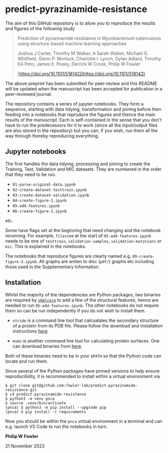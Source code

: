 # predict-pyrazinamide-resistance

The aim of this GitHub repository is to allow you to reproduce the results and figures of the following study

> Prediction of pyrazinamide resistance in Mycobacterium tuberculosis using structure-based machine learning approaches
>
> Joshua J Carter, Timothy M Walker, A Sarah Walker, Michael G. Whitfield, Glenn P. Morlock, Charlotte I. Lynch, Dylan Adlard, Timothy EA Peto, James E. Posey,  Derrick W Crook,  Philip W Fowler
>
> [https://doi.org/10.1101/518142](https://doi.org/10.1101/518142)

The above preprint has been submitted for peer-review and this README will be updated when the manuscript has been accepted for publication in a peer-reviewed journal.

The repository contains a series of jupyter notebooks. They form a sequence, starting with data tidying, transformation and joining before then feeding into a notebooks that reproduce the figures and thence the main results of the manuscript. Each is self-contained in the sense that you don't have to run the predecessors for it to work (since all the input/output files are also stored in the repository) but you can, if you wish, run them all the way through thereby reproducing everything.

## Jupyter notebooks

The first handles the data tidying, processing and joining to create the Training, Test, Validation and MIC datasets. They are numbered in the order that they need to be run.

* `01-parse-original-data.ipynb`
* `02-create-dataset-testtrain.ipynb`
* `03-create-dataset-validation.ipynb`
* `04-create-figure-1.ipynb`
* `05-add-features.ipynb`
* `06-create-figure-2.ipynb`

etc.

Some have flags set at the beginning that need changing and the notebook rerunning. For example, `filestem` at the start of `05-add-features.ipynb` needs to be one of `testtrain`, `validation-samples`, `validation-mutations` or `mic`. This is explained in the notebooks.

The notebooks that reproduce figures are clearly named e.g. `09-create-figure-3.ipynb`. All graphs are writen to disc (`pdf/`) graphs etc including those used in the Supplementary Information.

## Installation

Whilst the majority of the dependencies are Python packages, two binaries are required by [`sbmlcore`](https://github.com/fowler-lab/sbmlcore) to add a few of the structural features, hence are needed to run `05-add-features.ipynb`. The other notebooks do not require them so can be run independently if you do not wish to install them.

* `stride` is a command line tool that calcualates the secondary structure of a protein from its PDB file. Please follow the download and installation instructions [here](https://webclu.bio.wzw.tum.de/stride/install.html)

* `msms` is another command line tool for calculating protein surfaces. One can download binaries from [here](https://ccsb.scripps.edu/msms/).

Both of these binaries need to be in your `$PATH` so that the Python code can locate and run them.

Since several of the Python packages have pinned versions to help ensure reproducibility, it is recommended to install within a virtual environment via

```
$ git clone git@github.com:fowler-lab/predict-pyrazinamide-resistance.git
$ cd predict-pyrazinamide-resistance
$ python3 -m venv pnca
$ source .venv/bin/activate
(pnca) $ python3 -m pip install --upgrade pip
(pnca) $ pip install -r requirements
```

Now you should be within the `pnca` virtual environment in a terminal and can e.g. launch VS Code to run the notebooks in turn.

**Philip W Fowler**

21 November 2023
